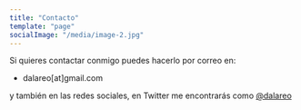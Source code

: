 ```yaml
---
title: "Contacto"
template: "page"
socialImage: "/media/image-2.jpg"
---
```


Si quieres contactar conmigo puedes hacerlo por correo en:

- dalareo[at]gmail.com

y también en las redes sociales, en Twitter  me encontrarás como [@dalareo](https://twitter.com/dalareo)
